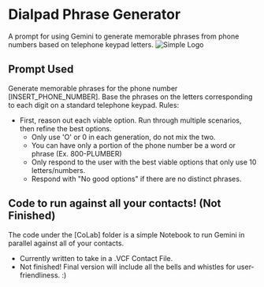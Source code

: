 # Dialpad Phrase Generator
A prompt for using Gemini to generate memorable phrases from phone numbers based on telephone keypad letters. 
![Simple Logo]("AI_image_logo.png")


## Prompt Used
Generate memorable phrases for the phone number [INSERT_PHONE_NUMBER]. Base the phrases on the letters corresponding to each digit on a standard telephone keypad. 
 Rules: 
- First, reason out each viable option. Run through multiple scenarios, then refine the best options.
    - Only use 'O' or 0 in each generation, do not mix the two.
    - You can have only a portion of the phone number be a word or phrase (Ex. 800-PLUMBER)
    - Only respond to the user with the best viable options that only use 10 letters/numbers.    
    - Respond with "No good options" if there are no distinct phrases.


## Code to run against all your contacts! (Not Finished)
The code under the [CoLab] folder is a simple Notebook to run Gemini in parallel against all of your contacts.
- Currently written to take in a .VCF Contact File.
- Not finished! Final version will include all the bells and whistles for user-friendliness. :)



